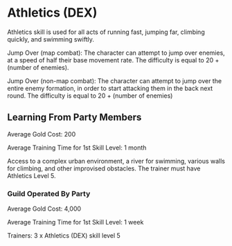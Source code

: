# Athletics (DEX)

Athletics skill is used for all acts of running fast, jumping far, climbing quickly, and swimming swiftly.

Jump Over (map combat): The character can attempt to jump over enemies, at a speed of half their base movement rate. The difficulty is equal to 20 + (number of enemies).

Jump Over (non-map combat): The character can attempt to jump over the entire enemy formation, in order to start attacking them in the back next round. The difficulty is equal to 20 + (number of enemies)

## Learning From Party Members

Average Gold Cost: 200

Average Training Time for 1st Skill Level: 1 month

Access to a complex urban environment, a river for swimming, various walls for climbing, and other improvised obstacles. The trainer must have Athletics Level 5.

### Guild Operated By Party

Average Gold Cost: 4,000

Average Training Time for 1st Skill Level: 1 week

Trainers: 3 x Athletics (DEX) skill level 5
